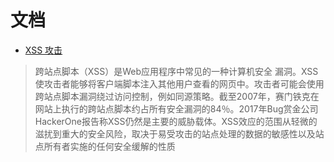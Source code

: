 # 文档

- [XSS 攻击](https://en.wikipedia.org/wiki/Cross-site_scripting)
>跨站点脚本（XSS）是Web应用程序中常见的一种计算机安全 漏洞。XSS使攻击者能够将客户端脚本注入其他用户查看的网页中。攻击者可能会使用跨站点脚本漏洞绕过访问控制，例如同源策略。截至2007年，赛门铁克在网站上执行的跨站点脚本约占所有安全漏洞的84％。2017年Bug赏金公司HackerOne报告称XSS仍然是主要的威胁载体。XSS效应的范围从轻微的滋扰到重大的安全风险，取决于易受攻击的站点处理的数据的敏感性以及站点所有者实施的任何安全缓解的性质